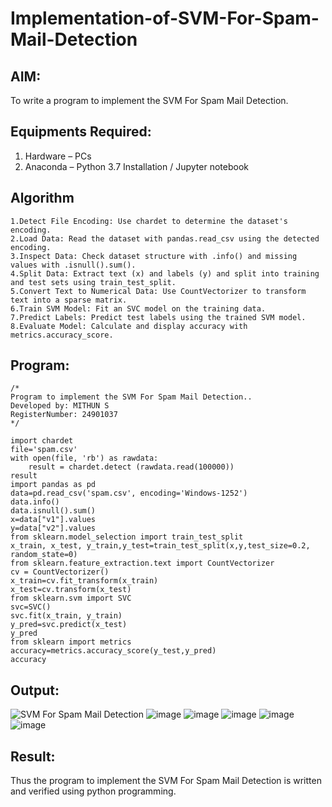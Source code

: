 # Implementation-of-SVM-For-Spam-Mail-Detection

## AIM:
To write a program to implement the SVM For Spam Mail Detection.

## Equipments Required:
1. Hardware – PCs
2. Anaconda – Python 3.7 Installation / Jupyter notebook

## Algorithm
```
1.Detect File Encoding: Use chardet to determine the dataset's encoding.
2.Load Data: Read the dataset with pandas.read_csv using the detected encoding.
3.Inspect Data: Check dataset structure with .info() and missing values with .isnull().sum().
4.Split Data: Extract text (x) and labels (y) and split into training and test sets using train_test_split.
5.Convert Text to Numerical Data: Use CountVectorizer to transform text into a sparse matrix.
6.Train SVM Model: Fit an SVC model on the training data.
7.Predict Labels: Predict test labels using the trained SVM model.
8.Evaluate Model: Calculate and display accuracy with metrics.accuracy_score.
```

## Program:
```
/*
Program to implement the SVM For Spam Mail Detection..
Developed by: MITHUN S
RegisterNumber: 24901037
*/
```
```
import chardet
file='spam.csv'
with open(file, 'rb') as rawdata:
    result = chardet.detect (rawdata.read(100000))
result
import pandas as pd
data=pd.read_csv('spam.csv', encoding='Windows-1252')
data.info()
data.isnull().sum()
x=data["v1"].values
y=data["v2"].values
from sklearn.model_selection import train_test_split
x_train, x_test, y_train,y_test=train_test_split(x,y,test_size=0.2, random_state=0)
from sklearn.feature_extraction.text import CountVectorizer
cv = CountVectorizer()
x_train=cv.fit_transform(x_train)
x_test=cv.transform(x_test)
from sklearn.svm import SVC
svc=SVC()
svc.fit(x_train, y_train)
y_pred=svc.predict(x_test)
y_pred
from sklearn import metrics
accuracy=metrics.accuracy_score(y_test,y_pred)
accuracy
```

## Output:
![SVM For Spam Mail Detection](![image](https://github.com/user-attachments/assets/222ca4e7-faef-495d-8ee3-02cef9146db9)
)
![image](https://github.com/user-attachments/assets/464bc1a2-b943-4bec-aa30-afb0b07bac49)
![image](https://github.com/user-attachments/assets/4b75f981-f70e-4cae-a2f7-04bf4438f519)
![image](https://github.com/user-attachments/assets/84cbf434-b5fb-407a-a62a-6da53310c760)
![image](https://github.com/user-attachments/assets/53f3e5ca-e940-4629-831c-5c038ff96f94)
![image](https://github.com/user-attachments/assets/ff6b763f-d413-4c9c-a868-5ef320eac1db)







## Result:
Thus the program to implement the SVM For Spam Mail Detection is written and verified using python programming.
